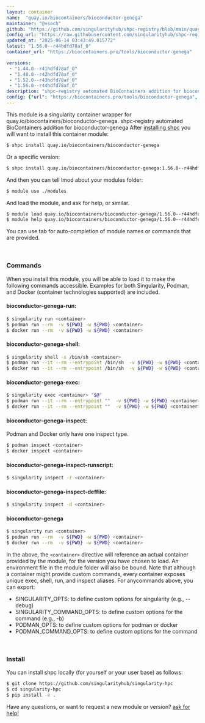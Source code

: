 ```yaml
---
layout: container
name:  "quay.io/biocontainers/bioconductor-genega"
maintainer: "@vsoch"
github: "https://github.com/singularityhub/shpc-registry/blob/main/quay.io/biocontainers/bioconductor-genega/container.yaml"
config_url: "https://raw.githubusercontent.com/singularityhub/shpc-registry/main/quay.io/biocontainers/bioconductor-genega/container.yaml"
updated_at: "2025-06-14 03:43:49.015772"
latest: "1.56.0--r44hdfd78af_0"
container_url: "https://biocontainers.pro/tools/bioconductor-genega"

versions:
 - "1.44.0--r41hdfd78af_0"
 - "1.48.0--r42hdfd78af_0"
 - "1.52.0--r43hdfd78af_0"
 - "1.56.0--r44hdfd78af_0"
description: "shpc-registry automated BioContainers addition for bioconductor-genega"
config: {"url": "https://biocontainers.pro/tools/bioconductor-genega", "maintainer": "@vsoch", "description": "shpc-registry automated BioContainers addition for bioconductor-genega", "latest": {"1.56.0--r44hdfd78af_0": "sha256:9debec9708ba0940920ca18e864d3c49491b4141f310648ff9f01fd4a61043f6"}, "tags": {"1.44.0--r41hdfd78af_0": "sha256:aab4f0174e4f2607662a3002907f06384361abb9f3537f8717e0c0ada7df7cda", "1.48.0--r42hdfd78af_0": "sha256:3e688616b99ad4af9cffa50ede5093dbbae1b21d2a827758abc9249dff278f54", "1.52.0--r43hdfd78af_0": "sha256:238225371b75915f4cfdaad59a99295f0b85cebec591159e581a344f91b8a5d8", "1.56.0--r44hdfd78af_0": "sha256:9debec9708ba0940920ca18e864d3c49491b4141f310648ff9f01fd4a61043f6"}, "docker": "quay.io/biocontainers/bioconductor-genega"}
---
```


This module is a singularity container wrapper for quay.io/biocontainers/bioconductor-genega.
shpc-registry automated BioContainers addition for bioconductor-genega
After [installing shpc](#install) you will want to install this container module:


```bash
$ shpc install quay.io/biocontainers/bioconductor-genega
```

Or a specific version:

```bash
$ shpc install quay.io/biocontainers/bioconductor-genega:1.56.0--r44hdfd78af_0
```

And then you can tell lmod about your modules folder:

```bash
$ module use ./modules
```

And load the module, and ask for help, or similar.

```bash
$ module load quay.io/biocontainers/bioconductor-genega/1.56.0--r44hdfd78af_0
$ module help quay.io/biocontainers/bioconductor-genega/1.56.0--r44hdfd78af_0
```

You can use tab for auto-completion of module names or commands that are provided.

<br>

### Commands

When you install this module, you will be able to load it to make the following commands accessible.
Examples for both Singularity, Podman, and Docker (container technologies supported) are included.

#### bioconductor-genega-run:

```bash
$ singularity run <container>
$ podman run --rm  -v ${PWD} -w ${PWD} <container>
$ docker run --rm  -v ${PWD} -w ${PWD} <container>
```

#### bioconductor-genega-shell:

```bash
$ singularity shell -s /bin/sh <container>
$ podman run --it --rm --entrypoint /bin/sh  -v ${PWD} -w ${PWD} <container>
$ docker run --it --rm --entrypoint /bin/sh  -v ${PWD} -w ${PWD} <container>
```

#### bioconductor-genega-exec:

```bash
$ singularity exec <container> "$@"
$ podman run --it --rm --entrypoint ""  -v ${PWD} -w ${PWD} <container> "$@"
$ docker run --it --rm --entrypoint ""  -v ${PWD} -w ${PWD} <container> "$@"
```

#### bioconductor-genega-inspect:

Podman and Docker only have one inspect type.

```bash
$ podman inspect <container>
$ docker inspect <container>
```

#### bioconductor-genega-inspect-runscript:

```bash
$ singularity inspect -r <container>
```

#### bioconductor-genega-inspect-deffile:

```bash
$ singularity inspect -d <container>
```



#### bioconductor-genega

```bash
$ singularity run <container>
$ podman run --rm  -v ${PWD} -w ${PWD} <container>
$ docker run --rm  -v ${PWD} -w ${PWD} <container>
```


In the above, the `<container>` directive will reference an actual container provided
by the module, for the version you have chosen to load. An environment file in the
module folder will also be bound. Note that although a container
might provide custom commands, every container exposes unique exec, shell, run, and
inspect aliases. For anycommands above, you can export:

 - SINGULARITY_OPTS: to define custom options for singularity (e.g., --debug)
 - SINGULARITY_COMMAND_OPTS: to define custom options for the command (e.g., -b)
 - PODMAN_OPTS: to define custom options for podman or docker
 - PODMAN_COMMAND_OPTS: to define custom options for the command

<br>

### Install

You can install shpc locally (for yourself or your user base) as follows:

```bash
$ git clone https://github.com/singularityhub/singularity-hpc
$ cd singularity-hpc
$ pip install -e .
```

Have any questions, or want to request a new module or version? [ask for help!](https://github.com/singularityhub/singularity-hpc/issues)